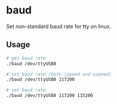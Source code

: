 # baud
Set non-standard baud rate for tty on linux.

## Usage

```bash
# get baud rate
./baud /dev/ttyUSB0

# set baud rate (both ispeed and ospeed)
./baud /dev/ttyUSB0 117200

# set baud rate
./baud /dev/ttyUSB0 117200 115200
```
